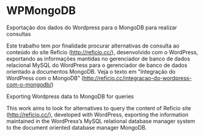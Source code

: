 # WPMongoDB
Exportação dos dados do Wordpress para o MongoDB para realizar consultas

Este trabalho tem por finalidade procurar alternativas de consulta ao conteúdo do site Reficio (http://reficio.cc/), desenvolvido com o WordPress, exportando as informações mantidas no gerenciador de banco de dados relacional MySQL do WordPress para o gerenciador de banco de dados orientado a documentos MongoDB. Veja o texto em "Integração do WordPress com o MongoDB" (http://reficio.cc/integracao-do-wordpress-com-o-mongodb/)

Exporting Wordpress data to MongoDB for queries

This work aims to look for alternatives to query the content of Reficio site (http://reficio.cc/), developed with WordPress, exporting the information maintained in the WordPress’s MySQL relational database manager system to the document oriented database manager MongoDB.
